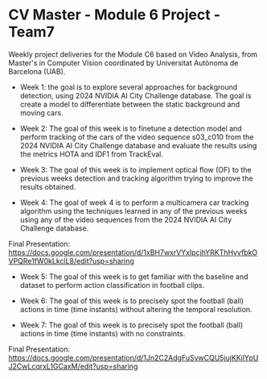 # CV Master - Module 6 Project - Team7
Weekly project deliveries for the Module C6 based on Video Analysis, from Master's in Computer Vision coordinated by Universitat Autònoma de Barcelona (UAB).

- Week 1: the goal is to explore several approaches for background detection, using 2024 NVIDIA AI City Challenge database. The goal is create a model to differentiate between the static background and moving cars.

- Week 2: The goal of this week is to finetune a detection model and perform tracking of the cars of the video sequence s03_c010 from the 2024 NVIDIA AI City Challenge database and evaluate the results using the metrics HOTA and IDF1 from TrackEval.

- Week 3: The goal of this week is to implement optical flow (OF) to the previous weeks detection and tracking algorithm trying to improve the results obtained.
  
- Week 4: The goal of week 4 is to perform a multicamera car tracking algorithm using the techniques learned in any of the previous weeks using any of the video sequences from the 2024 NVIDIA AI City Challenge database. 

Final Presentation: https://docs.google.com/presentation/d/1xBH7wxrVYxIpcjhYRKThHyvfbkOVPQRe1fW0kLkclL8/edit?usp=sharing

- Week 5: The goal of this week is to get familiar with the baseline and dataset to perform action classification in football clips.

- Week 6: The goal of this week is to precisely spot the football (ball) actions in time (time instants) without altering the temporal resolution.

- Week 7: The goal of this week is to precisely spot the football (ball) actions in time (time instants) with no constraints.

Final Presentation: https://docs.google.com/presentation/d/1Jn2C2AdgFuSywCQU5jujKKjlYpUJ2CwLcqrxL1GCaxM/edit?usp=sharing

